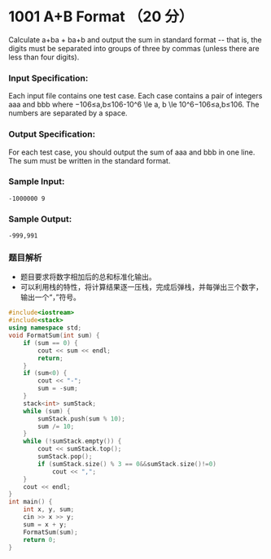 # 1001 A+B Format （20 分）

Calculate a+ba + ba+b and output the sum in standard format -- that is, the digits must be separated into groups of three by commas (unless there are less than four digits).

### Input Specification:

Each input file contains one test case. Each case contains a pair of integers aaa and bbb where −106≤a,b≤106-10^6 \\le a, b \\le 10^6−10​6​​≤a,b≤10​6​​. The numbers are separated by a space.

### Output Specification:

For each test case, you should output the sum of aaa and bbb in one line. The sum must be written in the standard format.

### Sample Input:

    -1000000 9
    

### Sample Output:

    -999,991

### 题目解析

- 题目要求将数字相加后的总和标准化输出。
- 可以利用栈的特性，将计算结果逐一压栈，完成后弹栈，并每弹出三个数字，输出一个“，”符号。

```C++
#include<iostream>
#include<stack>
using namespace std;
void FormatSum(int sum) {
	if (sum == 0) {
		cout << sum << endl;
		return;
	}
	if (sum<0) {
		cout << "-";
		sum = -sum;
	}
	stack<int> sumStack;
	while (sum) {
		sumStack.push(sum % 10);
		sum /= 10;
	}
	while (!sumStack.empty()) {
		cout << sumStack.top();
		sumStack.pop();
		if (sumStack.size() % 3 == 0&&sumStack.size()!=0)
			cout << ",";
	}
	cout << endl;
}
int main() {
	int x, y, sum;
	cin >> x >> y;
	sum = x + y;
	FormatSum(sum);
	return 0;
}
```